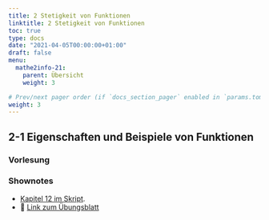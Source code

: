 ```yaml
---
title: 2 Stetigkeit von Funktionen
linktitle: 2 Stetigkeit von Funktionen
toc: true
type: docs
date: "2021-04-05T00:00:00+01:00"
draft: false
menu:
  mathe2info-21:
    parent: Übersicht
    weight: 3

# Prev/next pager order (if `docs_section_pager` enabled in `params.toml`)
weight: 3
---
```


## 2-1 Eigenschaften und Beispiele von Funktionen

### Vorlesung

<div id="pc-lecture-2-1"></div>

### Shownotes

 * [Kapitel 12 im Skript](https://paperhive.org/documents/items/Q5_T1IK-vd5c?a=d:cjsQ71YoKehx).
 * :floppy_disk: [Link zum Übungsblatt](https://drive.google.com/drive/folders/1S6Qi0eOcYlOz30TlTa08f1ty9M72xfJf)

<!--
### Wrapup (Part 2.1)

{{< youtube JnI8OcKtGvs >}}

## 2-2 Grenzwerte und Stetigkeit von Funktionen
### Vorlesung

<div id="pc-lecture-2-2"></div>

### Shownotes

 * [Kapitel 12 im Skript](https://paperhive.org/documents/items/Q5_T1IK-vd5c?a=d:cjsQ71YoKehx).
 * :floppy_disk: [Link zum Übungsblatt](https://drive.google.com/drive/folders/1S6Qi0eOcYlOz30TlTa08f1ty9M72xfJf)

### Wrapup (Part 2.2)

{{< youtube Kr8jJfu-UWQ >}}
-->
